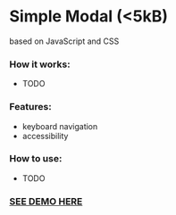 # Simple Modal (<5kB)
based on JavaScript and CSS

### How it works:
* TODO

### Features:
* keyboard navigation
* accessibility

### How to use:
* TODO

### [SEE DEMO HERE](https://orlinbox.github.io/simple-modal/)